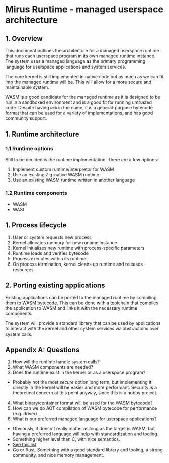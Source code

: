 # Mirus Runtime - managed userspace architecture

## 1. Overview

This document outlines the architecture for a managed userspace runtime that
runs each userspace program in its own managed runtime instance. The system
uses a managed language as the primary programming language for userspace
applications and system services.

The core kernel is still implemented in native code but as much as we can fit
into the managed runtime will be. This will allow for a more secure and
maintainable system.

WASM is a good candidate for the managed runtime as it is designed to be run in
a sandboxed environment and is a good fit for running untrusted code. Despite
having `web` in the name, it is a general-purpose bytecode format that can be
used for a variety of implementations, and has good community support.

## 1. Runtime architecture

### 1.1 Runtime options

Still to be decided is the runtime implementation. There are a few options:

1. Implement custom runtime/interpretor for WASM
2. Use an existing Zig-native WASM runtime
3. Use an existing WASM runtime written in another language

### 1.2 Runtime components

- WASM
- WASI

## 1. Process lifecycle

1. User or system requests new process
2. Kernel allocates memory for new runtime instance
3. Kernel initializes new runtime with process-specific parameters
4. Runtime loads and verifies bytecode
5. Process executes within its runtime
6. On process termination, kernel cleans up runtime and releases resources

## 2. Porting existing applications

Existing applications can be ported to the managed runtime by compiling them to
WASM bytecode. This can be done with a toolchain that compiles the application
to WASM and links it with the necessary runtime components.

The system will provide a standard library that can be used by applications to
interact with the kernel and other system services via abstractions over system
calls.

## Appendix A: Questions

1. How will the runtime handle system calls?
2. What WASM components are needed?
3. Does the runtime exist in the kernel or as a userspace program?
  - Probably not the most _secure_ option long term, but implementing it
    directly in the kernel will be easier and more performant. Security is a
    theoretical concern at this point anyway, since this is a hobby project.
4. What binary/container format will be used for the WASM bytecode?
5. How can we do AOT compilation of WASM bytecode for performance (e.g. driver)
6. What is our preferred managed language for userspace applications?
  - Obviously, it doesn't really matter as long as the target is WASM, but
    having a preferred language will help with standardization and tooling.
  - Something higher level than C, with nice semantics.
  - [See this list](https://github.com/appcypher/awesome-wasm-langs)
  - Go or Rust. Something with a good standard library and tooling, a strong
    community, and nice memory management.
